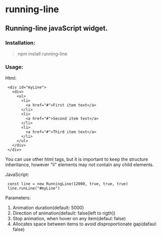 # running-line


## Running-line javaScript widget.

### Installation:

> npm install running-line

### Usage:

Html:

     <div id="myLine">
       <div>
         <ul>
           <li>
             <a href="#">First item text</a>
           </li>
           <li>
             <a href="#">Second item text</a>
           </li>
           <li>
             <a href="#">Third item text</a>
           </li>
         </ul>
       </div>
     </div>   


You can use other html tags, but it is important to keep the structure inheritance, however "li" elements may not contain any child elements.

JavaScript:


     const line = new RunningLine(12000, true, true, true)
     line.runLine("#myLine")


Parameters:

1. Animation duration(default: 5000)
2. Direction of animation(default: false(left to rigth))
3. Stop animation, when hover on any item(defaul: false)
4. Allocates space between items to avoid disproportionate gap(dafaul: false)


